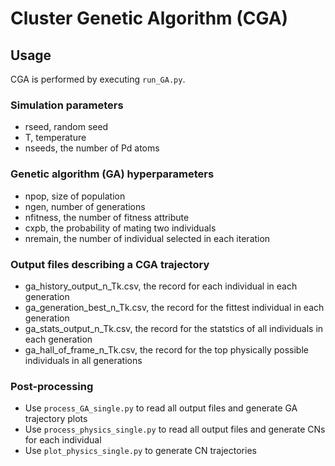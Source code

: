 # Cluster Genetic Algorithm (CGA) 

## Usage 

CGA is performed by executing `run_GA.py`.

### Simulation parameters 
- rseed, random seed
- T, temperature
- nseeds, the number of Pd atoms

### Genetic algorithm (GA) hyperparameters
- npop, size of population
- ngen, number of generations
- nfitness, the number of fitness attribute
- cxpb, the probability of mating two individuals
- nremain, the number of individual selected in each iteration

### Output files describing a CGA trajectory
- ga_history_output_n_Tk.csv, the record for each individual in each generation 
- ga_generation_best_n_Tk.csv, the record for the fittest individual in each generation
- ga_stats_output_n_Tk.csv, the record for the statstics of all individuals in each generation
- ga_hall_of_frame_n_Tk.csv, the record for the top physically possible individuals in all generations

### Post-processing 
- Use `process_GA_single.py` to read all output files and generate GA trajectory plots
- Use `process_physics_single.py` to read all output files and generate CNs for each individual
- Use `plot_physics_single.py` to generate CN trajectories  
